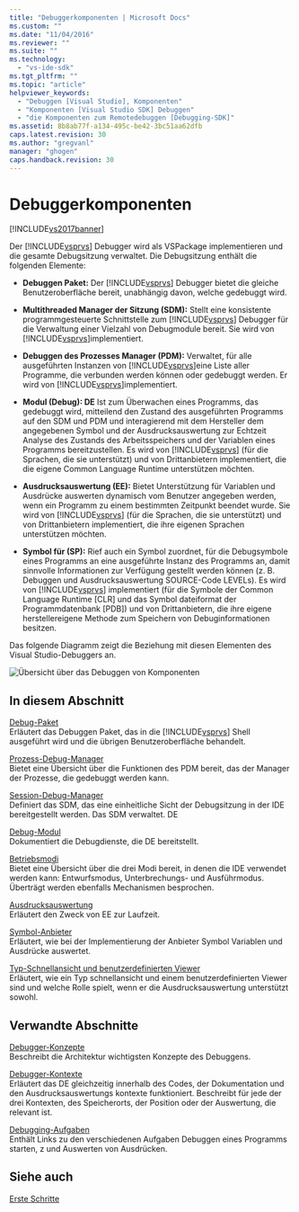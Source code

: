 ```yaml
---
title: "Debuggerkomponenten | Microsoft Docs"
ms.custom: ""
ms.date: "11/04/2016"
ms.reviewer: ""
ms.suite: ""
ms.technology: 
  - "vs-ide-sdk"
ms.tgt_pltfrm: ""
ms.topic: "article"
helpviewer_keywords: 
  - "Debuggen [Visual Studio], Komponenten"
  - "Komponenten [Visual Studio SDK] Debuggen"
  - "die Komponenten zum Remotedebuggen [Debugging-SDK]"
ms.assetid: 8b8ab77f-a134-495c-be42-3bc51aa62dfb
caps.latest.revision: 30
ms.author: "gregvanl"
manager: "ghogen"
caps.handback.revision: 30
---
```

# Debuggerkomponenten
[!INCLUDE[vs2017banner](../../code-quality/includes/vs2017banner.md)]

Der [!INCLUDE[vsprvs](../../code-quality/includes/vsprvs_md.md)] Debugger wird als VSPackage implementieren und die gesamte Debugsitzung verwaltet.  Die Debugsitzung enthält die folgenden Elemente:  
  
-   **Debuggen Paket:** Der [!INCLUDE[vsprvs](../../code-quality/includes/vsprvs_md.md)] Debugger bietet die gleiche Benutzeroberfläche bereit, unabhängig davon, welche gedebuggt wird.  
  
-   **Multithreaded Manager der Sitzung \(SDM\):** Stellt eine konsistente programmgesteuerte Schnittstelle zum [!INCLUDE[vsprvs](../../code-quality/includes/vsprvs_md.md)] Debugger für die Verwaltung einer Vielzahl von Debugmodule bereit.  Sie wird von [!INCLUDE[vsprvs](../../code-quality/includes/vsprvs_md.md)]implementiert.  
  
-   **Debuggen des Prozesses Manager \(PDM\):** Verwaltet, für alle ausgeführten Instanzen von [!INCLUDE[vsprvs](../../code-quality/includes/vsprvs_md.md)]eine Liste aller Programme, die verbunden werden können oder gedebuggt werden.  Er wird von [!INCLUDE[vsprvs](../../code-quality/includes/vsprvs_md.md)]implementiert.  
  
-   **Modul \(Debug\): DE** Ist zum Überwachen eines Programms, das gedebuggt wird, mitteilend den Zustand des ausgeführten Programms auf den SDM und PDM und interagierend mit dem Hersteller dem angegebenen Symbol und der Ausdrucksauswertung zur Echtzeit Analyse des Zustands des Arbeitsspeichers und der Variablen eines Programms bereitzustellen.  Es wird von [!INCLUDE[vsprvs](../../code-quality/includes/vsprvs_md.md)] \(für die Sprachen, die sie unterstützt\) und von Drittanbietern implementiert, die die eigene Common Language Runtime unterstützen möchten.  
  
-   **Ausdrucksauswertung \(EE\):** Bietet Unterstützung für Variablen und Ausdrücke auswerten dynamisch vom Benutzer angegeben werden, wenn ein Programm zu einem bestimmten Zeitpunkt beendet wurde.  Sie wird von [!INCLUDE[vsprvs](../../code-quality/includes/vsprvs_md.md)] \(für die Sprachen, die sie unterstützt\) und von Drittanbietern implementiert, die ihre eigenen Sprachen unterstützen möchten.  
  
-   **Symbol für \(SP\):** Rief auch ein Symbol zuordnet, für die Debugsymbole eines Programms an eine ausgeführte Instanz des Programms an, damit sinnvolle Informationen zur Verfügung gestellt werden können \(z. B. Debuggen und Ausdrucksauswertung SOURCE\-Code LEVELs\).  Es wird von [!INCLUDE[vsprvs](../../code-quality/includes/vsprvs_md.md)] implementiert \(für die Symbole der Common Language Runtime \[CLR\] und das Symbol dateiformat der Programmdatenbank \[PDB\]\) und von Drittanbietern, die ihre eigene herstellereigene Methode zum Speichern von Debuginformationen besitzen.  
  
 Das folgende Diagramm zeigt die Beziehung mit diesen Elementen des Visual Studio\-Debuggers an.  
  
 ![Übersicht über das Debuggen von Komponenten](~/docs/extensibility/debugger/media/dbugcompovrview.gif "DBugCompOvrview")  
  
## In diesem Abschnitt  
 [Debug\-Paket](../../extensibility/debugger/debug-package.md)  
 Erläutert das Debuggen Paket, das in die [!INCLUDE[vsprvs](../../code-quality/includes/vsprvs_md.md)] Shell ausgeführt wird und die übrigen Benutzeroberfläche behandelt.  
  
 [Prozess\-Debug\-Manager](../../extensibility/debugger/process-debug-manager.md)  
 Bietet eine Übersicht über die Funktionen des PDM bereit, das der Manager der Prozesse, die gedebuggt werden kann.  
  
 [Session\-Debug\-Manager](../../extensibility/debugger/session-debug-manager.md)  
 Definiert das SDM, das eine einheitliche Sicht der Debugsitzung in der IDE bereitgestellt werden.  Das SDM verwaltet. DE  
  
 [Debug\-Modul](../../extensibility/debugger/debug-engine.md)  
 Dokumentiert die Debugdienste, die DE bereitstellt.  
  
 [Betriebsmodi](../../extensibility/debugger/operational-modes.md)  
 Bietet eine Übersicht über die drei Modi bereit, in denen die IDE verwendet werden kann: Entwurfsmodus, Unterbrechungs\- und Ausführmodus.  Überträgt werden ebenfalls Mechanismen besprochen.  
  
 [Ausdrucksauswertung](../../extensibility/debugger/expression-evaluator.md)  
 Erläutert den Zweck von EE zur Laufzeit.  
  
 [Symbol\-Anbieter](../../extensibility/debugger/symbol-provider.md)  
 Erläutert, wie bei der Implementierung der Anbieter Symbol Variablen und Ausdrücke auswertet.  
  
 [Typ\-Schnellansicht und benutzerdefinierten Viewer](../../extensibility/debugger/type-visualizer-and-custom-viewer.md)  
 Erläutert, wie ein Typ schnellansicht und einem benutzerdefinierten Viewer sind und welche Rolle spielt, wenn er die Ausdrucksauswertung unterstützt sowohl.  
  
## Verwandte Abschnitte  
 [Debugger\-Konzepte](../../extensibility/debugger/debugger-concepts.md)  
 Beschreibt die Architektur wichtigsten Konzepte des Debuggens.  
  
 [Debugger\-Kontexte](../../extensibility/debugger/debugger-contexts.md)  
 Erläutert das DE gleichzeitig innerhalb des Codes, der Dokumentation und den Ausdrucksauswertungs kontexte funktioniert.  Beschreibt für jede der drei Kontexten, des Speicherorts, der Position oder der Auswertung, die relevant ist.  
  
 [Debugging\-Aufgaben](../../extensibility/debugger/debugging-tasks.md)  
 Enthält Links zu den verschiedenen Aufgaben Debuggen eines Programms starten, z und Auswerten von Ausdrücken.  
  
## Siehe auch  
 [Erste Schritte](../../extensibility/debugger/getting-started-with-debugger-extensibility.md)